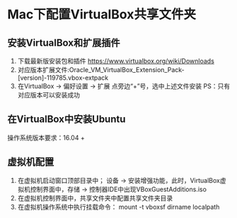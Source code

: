 # Mac下配置VirtualBox共享文件夹

## 安装VirtualBox和扩展插件
1. 下载最新版安装包和插件
https://www.virtualbox.org/wiki/Downloads
2. 对应版本扩展文件:Oracle_VM_VirtualBox_Extension_Pack-[version]-119785.vbox-extpack
3. 在VirtualBox -> 偏好设置 -> 扩展 点旁边“+”号，选中上述文件安装
PS：只有对应版本可以安装成功

## 在VirtualBox中安装Ubuntu
操作系统版本要求：16.04 + 

## 虚拟机配置
1. 在虚拟机启动窗口顶部目录中； 设备 -> 安装增强功能，此时，VirtualBox虚拟机控制界面中，存储 -> 控制器IDE中出现VBoxGuestAdditions.iso
2. 在虚拟机控制界面中，共享文件夹中配置共享文件夹目录
3. 在虚拟机操作系统中执行挂载命令：
mount -t vboxsf dirname localpath
